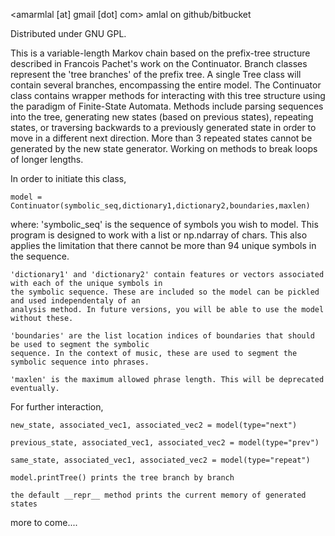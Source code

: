 <amarmlal [at] gmail [dot] com>
amlal on github/bitbucket

Distributed under GNU GPL.

This is a variable-length Markov chain based on the prefix-tree structure described in Francois Pachet's
work on the Continuator. Branch classes represent the 'tree branches' of the prefix tree. A single Tree
class will contain several branches, encompassing the entire model. The Continuator class contains
wrapper methods for interacting with this tree structure using the paradigm of Finite-State Automata.
Methods include parsing sequences into the tree, generating new states (based on previous states), 
repeating states, or traversing backwards to a previously generated state in order to move in a different
next direction. More than 3 repeated states cannot be generated by the new state generator. Working on methods
to break loops of longer lengths.

In order to initiate this class,

	model = Continuator(symbolic_seq,dictionary1,dictionary2,boundaries,maxlen)

where: 
	'symbolic_seq' is the sequence of symbols you wish to model. This program is designed to work with a 
	list or np.ndarray of chars. This also applies the limitation that there cannot be more than 94 unique
	symbols in the sequence.

	'dictionary1' and 'dictionary2' contain features or vectors associated with each of the unique symbols in
	the symbolic sequence. These are included so the model can be pickled and used independentaly of an 
	analysis method. In future versions, you will be able to use the model without these.

	'boundaries' are the list location indices of boundaries that should be used to segment the symbolic 
	sequence. In the context of music, these are used to segment the symbolic sequence into phrases.

	'maxlen' is the maximum allowed phrase length. This will be deprecated eventually.

For further interaction, 

	new_state, associated_vec1, associated_vec2 = model(type="next")
	
	previous_state, associated_vec1, associated_vec2 = model(type="prev")
	
	same_state, associated_vec1, associated_vec2 = model(type="repeat")
	
	model.printTree() prints the tree branch by branch
	
	the default __repr__ method prints the current memory of generated states


more to come....
